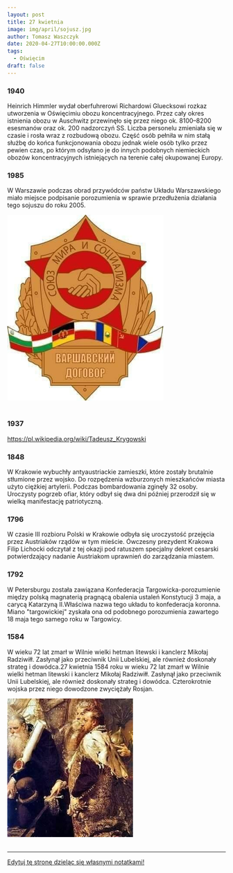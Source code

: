 ```yaml
---
layout: post
title: 27 kwietnia
image: img/april/sojusz.jpg
author: Tomasz Waszczyk
date: 2020-04-27T10:00:00.000Z
tags:
  - Oświęcim
draft: false
---
```


### 1940

Heinrich Himmler wydał oberfuhrerowi Richardowi Gluecksowi rozkaz utworzenia w Oświęcimiu obozu koncentracyjnego.
Przez cały okres istnienia obozu w Auschwitz przewinęło się przez niego ok. 8100–8200 esesmanów oraz ok. 200 nadzorczyń SS. Liczba personelu zmieniała się w czasie i rosła wraz z rozbudową obozu. Część osób pełniła w
nim stałą służbę do końca funkcjonowania
obozu jednak wiele osób tylko przez pewien
czas, po którym odsyłano je do innych
podobnych niemieckich obozów
koncentracyjnych istniejących na terenie
całej okupowanej Europy.

### 1985

W Warszawie podczas obrad przywódców państw Układu Warszawskiego miało miejsce podpisanie porozumienia w sprawie przedłużenia działania tego sojuszu do roku 2005.

<img src="./img/april/sojusz.jpg"><br><br>

### 1937

https://pl.wikipedia.org/wiki/Tadeusz_Krygowski

### 1848

W Krakowie wybuchły antyaustriackie zamieszki, które zostały brutalnie stłumione przez wojsko.
Do rozpędzenia wzburzonych mieszkańców miasta użyto ciężkiej artylerii.
Podczas bombardowania zginęły 32 osoby.
Uroczysty pogrzeb ofiar, który odbył się dwa dni później przerodził się w wielką manifestację patriotyczną.

### 1796

W czasie III rozbioru Polski w Krakowie odbyła się uroczystość przejęcia przez Austriaków rządów w tym mieście.
Ówczesny prezydent Krakowa Filip Lichocki odczytał z tej okazji pod ratuszem specjalny dekret cesarski potwierdzający nadanie Austriakom uprawnień do zarządzania miastem.

### 1792

W Petersburgu została zawiązana Konfederacja Targowicka-porozumienie między polską magnaterią pragnącą obalenia ustaleń Konstytucji 3 maja, a carycą Katarzyną II.Właściwa nazwa tego układu to konfederacja koronna. Miano "targowickiej" zyskała ona od podobnego porozumienia zawartego 18 maja tego samego roku w Targowicy.

### 1584

W wieku 72 lat zmarł w Wilnie wielki hetman litewski i kanclerz Mikołaj Radziwiłł.
Zasłynął jako przeciwnik Unii Lubelskiej, ale również doskonały strateg i dowódca.27 kwietnia 1584 roku w wieku 72 lat zmarł w Wilnie wielki hetman litewski i kanclerz Mikołaj Radziwiłł.
Zasłynął jako przeciwnik Unii Lubelskiej, ale również doskonały strateg i dowódca. Czterokrotnie wojska przez niego dowodzone zwyciężały Rosjan.

<img src="./img/april/radziwill.jpg"><br><br>

---

<a href="https://github.com/TomaszWaszczyk/historia.waszczyk.com/edit/master/src/content/april-27.md" target="_blank">Edytuj tę stronę dzieląc się własnymi notatkami!</a>
